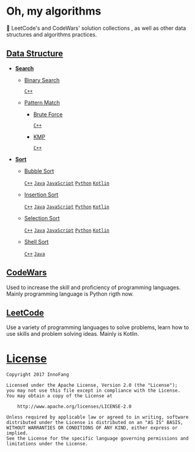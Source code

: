 # Oh, my algorithms
 
🎈 LeetCode's and CodeWars' solution collections , as well as other data structures and algorithms practices.

## [Data Structure](https://github.com/InnoFang/oh-my-algorithms/tree/master/Data%20Structures)

+ **[Search](https://github.com/InnoFang/oh-my-algorithms/tree/master/Data%20Structures/Search)**

  - [Binary Search](https://github.com/InnoFang/oh-my-algorithms/tree/master/Data%20Structures/Search/Binary%20Search)

    [`C++`](https://github.com/InnoFang/oh-my-algorithms/blob/master/Data%20Structures/Search/Binary%20Search/main.cpp)

  - [Pattern Match](https://github.com/InnoFang/oh-my-algorithms/tree/master/Data%20Structures/Search/Pattern%20Match)

    * [Brute Force](https://github.com/InnoFang/oh-my-algorithms/tree/master/Data%20Structures/Search/Pattern%20Match/Brute%20Force)

      [`C++`](https://github.com/InnoFang/oh-my-algorithms/blob/master/Data%20Structures/Search/Pattern%20Match/Brute%20Force/main.cpp)
      
    * [KMP](https://github.com/InnoFang/oh-my-algorithms/tree/master/Data%20Structures/Search/Pattern%20Match/KMP)
      
      [`C++`](https://github.com/InnoFang/oh-my-algorithms/blob/master/Data%20Structures/Search/Pattern%20Match/KMP/main.cpp)

+ **[Sort](https://github.com/InnoFang/oh-my-algorithms/tree/master/Data%20Structures/Sort)**

  - [Bubble Sort](https://github.com/InnoFang/oh-my-algorithms/tree/master/Data%20Structures/Sort/Bubble%20Sort)

    [`C++`](https://github.com/InnoFang/oh-my-algorithms/blob/master/Data%20Structures/Sort/Bubble%20Sort/main.cpp) [`Java`](https://github.com/InnoFang/oh-my-algorithms/blob/master/Data%20Structures/Sort/Bubble%20Sort/Main.java) [`JavaScript`](https://github.com/InnoFang/oh-my-algorithms/blob/master/Data%20Structures/Sort/Bubble%20Sort/main.js) [`Python`](https://github.com/InnoFang/oh-my-algorithms/blob/master/Data%20Structures/Sort/Bubble%20Sort/main.py) [`Kotlin`](https://github.com/InnoFang/oh-my-algorithms/blob/master/Data%20Structures/Sort/Bubble%20Sort/main.kt) 

  - [Insertion Sort](https://github.com/InnoFang/oh-my-algorithms/tree/master/Data%20Structures/Sort/Insertion%20Sort)

    [`C++`](https://github.com/InnoFang/oh-my-algorithms/blob/master/Data%20Structures/Sort/Insertion%20Sort/main.cpp) [`Java`](https://github.com/InnoFang/oh-my-algorithms/blob/master/Data%20Structures/Sort/Insertion%20Sort/Main.java) [`JavaScript`](https://github.com/InnoFang/oh-my-algorithms/blob/master/Data%20Structures/Sort/Insertion%20Sort/main.js) [`Python`](https://github.com/InnoFang/oh-my-algorithms/blob/master/Data%20Structures/Sort/Insertion%20Sort/main.py) [`Kotlin`](https://github.com/InnoFang/oh-my-algorithms/blob/master/Data%20Structures/Sort/Insertion%20Sort/main.kt)

  - [Selection Sort](https://github.com/InnoFang/oh-my-algorithms/tree/master/Data%20Structures/Sort/Selection%20Sort)

    [`C++`](https://github.com/InnoFang/oh-my-algorithms/blob/master/Data%20Structures/Sort/Selection%20Sort/main.cpp) [`Java`](https://github.com/InnoFang/oh-my-algorithms/blob/master/Data%20Structures/Sort/Selection%20Sort/Main.java) [`JavaScript`](https://github.com/InnoFang/oh-my-algorithms/blob/master/Data%20Structures/Sort/Selection%20Sort/main.js) [`Python`](https://github.com/InnoFang/oh-my-algorithms/blob/master/Data%20Structures/Sort/Selection%20Sort/main.py) [`Kotlin`](https://github.com/InnoFang/oh-my-algorithms/blob/master/Data%20Structures/Sort/Selection%20Sort/main.kt)

  - [Shell Sort](https://github.com/InnoFang/oh-my-algorithms/tree/master/Data%20Structures/Sort/Shell%20Sort)
 
    [`C++`](https://github.com/InnoFang/oh-my-algorithms/blob/master/Data%20Structures/Sort/Shell%20Sort/main.cpp) [`Java`](https://github.com/InnoFang/oh-my-algorithms/blob/master/Data%20Structures/Sort/Shell%20Sort/Main.java)



## [CodeWars](https://github.com/InnoFang/oh-my-algorithms/tree/master/CodeWars)

Used to increase the skill and proficiency of programming languages. Mainly  programming language is Python rigth now.

## [LeetCode](https://github.com/InnoFang/oh-my-algorithms/tree/master/LeetCode)

Use a variety of programming languages to solve problems, learn how to use skills and problem solving ideas. Mainly is Kotlin.


# [License](https://github.com/InnoFang/Algorithms/blob/master/LICENSE)


    Copyright 2017 InnoFang
  
    Licensed under the Apache License, Version 2.0 (the "License");
    you may not use this file except in compliance with the License.
    You may obtain a copy of the License at
 
        http://www.apache.org/licenses/LICENSE-2.0
 
    Unless required by applicable law or agreed to in writing, software
    distributed under the License is distributed on an "AS IS" BASIS,
    WITHOUT WARRANTIES OR CONDITIONS OF ANY KIND, either express or implied.
    See the License for the specific language governing permissions and
    limitations under the License.